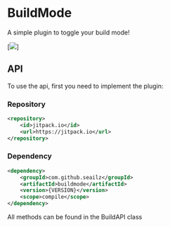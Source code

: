 # BuildMode
A simple plugin to toggle your build mode!

[![](https://jitpack.io/v/seailz/buildmode.svg)]

## API
To use the api, first you need to implement the plugin:


### Repository
```xml
<repository>     
    <id>jitpack.io</id>
    <url>https://jitpack.io</url>
</repository>
```

### Dependency

```xml
<dependency>
    <groupId>com.github.seailz</groupId>
    <artifactId>buildmode</artifactId>
    <version>{VERSION}</version>
    <scope>compile</scope>
</dependency>
```

All methods can be found in the BuildAPI class
